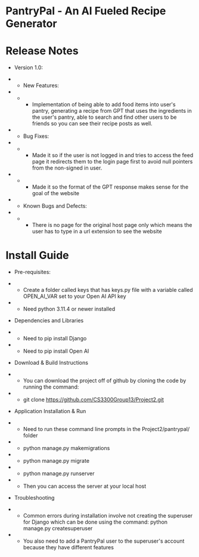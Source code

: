 # PantryPal - An AI Fueled Recipe Generator


# Release Notes

- Version 1.0:
- - New Features:
- - - Implementation of being able to add food items into user's pantry, generating a recipe from GPT that uses the ingredients in the user's pantry, able to search and find other users to be friends so you can see their recipe posts as well.


- - Bug Fixes:
- - - Made it so if the user is not logged in and tries to access the feed page it redirects them to the login page first to avoid null pointers from the non-signed in user.
- - - Made it so the format of the GPT response makes sense for the goal of the website


- - Known Bugs and Defects:
- - - There is no page for the original host page only which means the user has to type in a url extension to see the website


# Install Guide

- Pre-requisites: 
- - Create a folder called keys that has keys.py file with a variable called OPEN_AI_VAR set to your Open AI API key
- - Need python 3.11.4 or newer installed


- Dependencies and Libraries
- - Need to pip install Django
- - Need to pip install Open AI


- Download & Build Instructions
- - You can download the project off of github by cloning the code by running the command: 
- - git clone https://github.com/CS3300Group13/Project2.git


- Application Installation & Run
- - Need to run these command line prompts in the Project2/pantrypal/ folder
- - python manage.py makemigrations
- - python manage.py migrate
- - python manage.py runserver
- - Then you can access the server at your local host


- Troubleshooting
- - Common errors during installation involve not creating the superuser for Django which can be done using the command: python manage.py createsuperuser
- - You also need to add a PantryPal user to the superuser's account because they have different features
